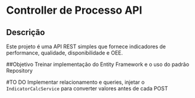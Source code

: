 # Controller de Processo API

## Descrição

Este projeto é uma API REST simples que fornece indicadores de performance, qualidade, disponibilidade e OEE.

##Objetivo
Treinar implementação do Entity Framework e o uso do padrão Repository

#TO DO
Implementar relacionamento e queries, injetar o ```IndicatorCalcService``` para converter valores antes de cada POST 

